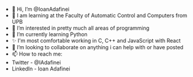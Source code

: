 - 👋 Hi, I’m @IoanAdafinei
- 👋 I am learning at the Faculty of Automatic Control and Computers from UPB
- 👀 I’m interested in pretty much all areas of programming
- 🌱 I’m currently learning Python 
- ✨ I'm most comfortable working in C, C++ and JavaScript with React
- 💞️ I’m looking to collaborate on anything i can help with or have posted
- 📫 How to reach me:
-   Twitter - @IAdafinei
-   LinkedIn - Ioan Adafinei

<!---
IoanAdafinei/IoanAdafinei is a ✨ special ✨ repository because its `README.md` (this file) appears on your GitHub profile.
You can click the Preview link to take a look at your changes.
--->
